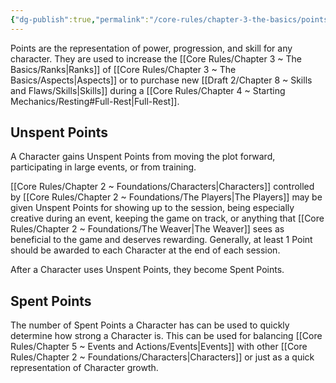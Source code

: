 ```yaml
---
{"dg-publish":true,"permalink":"/core-rules/chapter-3-the-basics/points/"}
---
```


Points are the representation of power, progression, and skill for any character. They are used to increase the [[Core Rules/Chapter 3 ~ The Basics/Ranks\|Ranks]] of [[Core Rules/Chapter 3 ~ The Basics/Aspects\|Aspects]] or to purchase new [[Draft 2/Chapter 8 ~ Skills and Flaws/Skills\|Skills]] during a [[Core Rules/Chapter 4 ~ Starting Mechanics/Resting#Full-Rest\|Full-Rest]].
## Unspent Points
A Character gains Unspent Points from moving the plot forward, participating in large events, or from training.

[[Core Rules/Chapter 2 ~ Foundations/Characters\|Characters]] controlled by [[Core Rules/Chapter 2 ~ Foundations/The Players\|The Players]] may be given Unspent Points for showing up to the session, being especially creative during an event, keeping the game on track, or anything that [[Core Rules/Chapter 2 ~ Foundations/The Weaver\|The Weaver]] sees as beneficial to the game and deserves rewarding. Generally, at least 1 Point should be awarded to each Character at the end of each session.

After a Character uses Unspent Points, they become Spent Points.
## Spent Points
The number of Spent Points a Character has can be used to quickly determine how strong a Character is. This can be used for balancing [[Core Rules/Chapter 5 ~ Events and Actions/Events\|Events]] with other [[Core Rules/Chapter 2 ~ Foundations/Characters\|Characters]] or just as a quick representation of Character growth.
